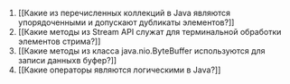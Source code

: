 1. [[Какие из перечисленных коллекций в Java являются упорядоченными и допускают дубликаты элементов?]]
2. [[Какие методы из Stream API служат для терминальной обработки элементов стрима?]]
3. [[Какие методы из класса java.nio.ByteBuffer используются для записи данныхв буфер?]]
4. [[Какие операторы являются логическими в Java?]]